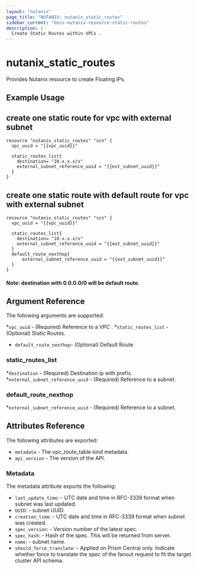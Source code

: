 ```yaml
---
layout: "nutanix"
page_title: "NUTANIX: nutanix_static_routes"
sidebar_current: "docs-nutanix-resource-static-routes"
description: |-
  Create Static Routes within VPCs .
---
```


# nutanix_static_routes

Provides Nutanix resource to create Floating IPs. 

## Example Usage

## create one static route for vpc with external subnet

```hcl
resource "nutanix_static_routes" "scn" {
  vpc_uuid = "{{vpc_uuid}}"

  static_routes_list{
    destination= "10.x.x.x/x"
    external_subnet_reference_uuid = "{{ext_subnet_uuid}}" 
  }
}
```


## create one static route with default route for vpc with external subnet

```hcl
resource "nutanix_static_routes" "scn" {
  vpc_uuid = "{{vpc_uuid}}"

  static_routes_list{
    destination= "10.x.x.x/x"
    external_subnet_reference_uuid = "{{ext_subnet_uuid}}" 
  }
  default_route_nexthop{
	  external_subnet_reference_uuid = "{{ext_subnet_uuid}}"
  }
}
```

#### Note: destination with 0.0.0.0/0 will be default route. 

## Argument Reference

The following arguments are supported:

*`vpc_uuid` - (Required) Reference to a VPC .
*`static_routes_list` - (Optional) Static Routes. 
* `default_route_nexthop`- (Optional) Default Route

### static_routes_list

*`destination` - (Required) Destination ip with prefix. 
*`external_subnet_reference_uuid` - (Required) Reference to a subnet.


### default_route_nexthop
*`external_subnet_reference_uuid` - (Required) Reference to a subnet.

## Attributes Reference

The following attributes are exported:

* `metadata` - The vpc_route_table kind metadata.
* `api_version` - The version of the API.

### Metadata

The metadata attribute exports the following:

* `last_update_time`: - UTC date and time in RFC-3339 format when subnet was last updated.
* `UUID`: - subnet UUID.
* `creation_time`: - UTC date and time in RFC-3339 format when subnet was created.
* `spec_version`: - Version number of the latest spec.
* `spec_hash`: - Hash of the spec. This will be returned from server.
* `name`: - subnet name.
* `should_force_translate`: - Applied on Prism Central only. Indicate whether force to translate the spec of the fanout request to fit the target cluster API schema.
